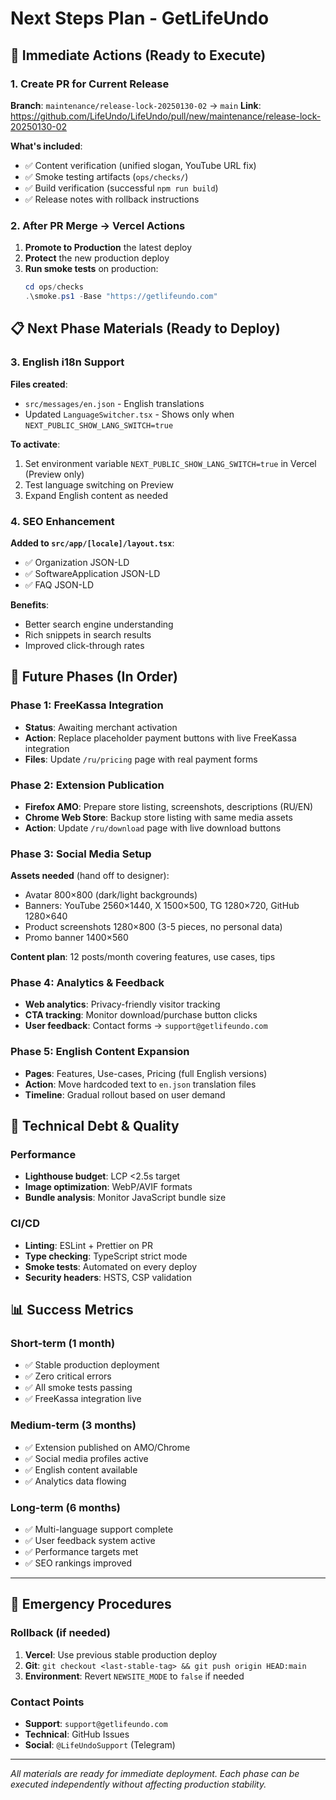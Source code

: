 # Next Steps Plan - GetLifeUndo

## 🚀 Immediate Actions (Ready to Execute)

### 1. Create PR for Current Release
**Branch**: `maintenance/release-lock-20250130-02` → `main`
**Link**: https://github.com/LifeUndo/LifeUndo/pull/new/maintenance/release-lock-20250130-02

**What's included**:
- ✅ Content verification (unified slogan, YouTube URL fix)
- ✅ Smoke testing artifacts (`ops/checks/`)
- ✅ Build verification (successful `npm run build`)
- ✅ Release notes with rollback instructions

### 2. After PR Merge → Vercel Actions
1. **Promote to Production** the latest deploy
2. **Protect** the new production deploy
3. **Run smoke tests** on production:
   ```powershell
   cd ops/checks
   .\smoke.ps1 -Base "https://getlifeundo.com"
   ```

## 📋 Next Phase Materials (Ready to Deploy)

### 3. English i18n Support
**Files created**:
- `src/messages/en.json` - English translations
- Updated `LanguageSwitcher.tsx` - Shows only when `NEXT_PUBLIC_SHOW_LANG_SWITCH=true`

**To activate**:
1. Set environment variable `NEXT_PUBLIC_SHOW_LANG_SWITCH=true` in Vercel (Preview only)
2. Test language switching on Preview
3. Expand English content as needed

### 4. SEO Enhancement
**Added to `src/app/[locale]/layout.tsx`**:
- ✅ Organization JSON-LD
- ✅ SoftwareApplication JSON-LD  
- ✅ FAQ JSON-LD

**Benefits**:
- Better search engine understanding
- Rich snippets in search results
- Improved click-through rates

## 🎯 Future Phases (In Order)

### Phase 1: FreeKassa Integration
- **Status**: Awaiting merchant activation
- **Action**: Replace placeholder payment buttons with live FreeKassa integration
- **Files**: Update `/ru/pricing` page with real payment forms

### Phase 2: Extension Publication
- **Firefox AMO**: Prepare store listing, screenshots, descriptions (RU/EN)
- **Chrome Web Store**: Backup store listing with same media assets
- **Action**: Update `/ru/download` page with live download buttons

### Phase 3: Social Media Setup
**Assets needed** (hand off to designer):
- Avatar 800×800 (dark/light backgrounds)
- Banners: YouTube 2560×1440, X 1500×500, TG 1280×720, GitHub 1280×640
- Product screenshots 1280×800 (3-5 pieces, no personal data)
- Promo banner 1400×560

**Content plan**: 12 posts/month covering features, use cases, tips

### Phase 4: Analytics & Feedback
- **Web analytics**: Privacy-friendly visitor tracking
- **CTA tracking**: Monitor download/purchase button clicks
- **User feedback**: Contact forms → `support@getlifeundo.com`

### Phase 5: English Content Expansion
- **Pages**: Features, Use-cases, Pricing (full English versions)
- **Action**: Move hardcoded text to `en.json` translation files
- **Timeline**: Gradual rollout based on user demand

## 🔧 Technical Debt & Quality

### Performance
- **Lighthouse budget**: LCP <2.5s target
- **Image optimization**: WebP/AVIF formats
- **Bundle analysis**: Monitor JavaScript bundle size

### CI/CD
- **Linting**: ESLint + Prettier on PR
- **Type checking**: TypeScript strict mode
- **Smoke tests**: Automated on every deploy
- **Security headers**: HSTS, CSP validation

## 📊 Success Metrics

### Short-term (1 month)
- ✅ Stable production deployment
- ✅ Zero critical errors
- ✅ All smoke tests passing
- ✅ FreeKassa integration live

### Medium-term (3 months)
- ✅ Extension published on AMO/Chrome
- ✅ Social media profiles active
- ✅ English content available
- ✅ Analytics data flowing

### Long-term (6 months)
- ✅ Multi-language support complete
- ✅ User feedback system active
- ✅ Performance targets met
- ✅ SEO rankings improved

---

## 🚨 Emergency Procedures

### Rollback (if needed)
1. **Vercel**: Use previous stable production deploy
2. **Git**: `git checkout <last-stable-tag> && git push origin HEAD:main`
3. **Environment**: Revert `NEWSITE_MODE` to `false` if needed

### Contact Points
- **Support**: `support@getlifeundo.com`
- **Technical**: GitHub Issues
- **Social**: `@LifeUndoSupport` (Telegram)

---

*All materials are ready for immediate deployment. Each phase can be executed independently without affecting production stability.*
